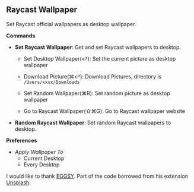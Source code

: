 ## Raycast Wallpaper

Set Raycast official wallpapers as desktop wallpaper.

**Commands**

- **Set Raycast Wallpaper**: Get and set Raycast wallpapers to desktop.

  - Set Desktop Wallpaper(↩︎): Set the current picture as desktop wallpaper

  - Download Picture(⌘↩︎): Download Pictures, directory is `/Users/xxxx/Downloads`

  - Set Random Wallpaper(⌘R): Set random picture as desktop wallpaper

  - Go to Raycast Wallpaper(⇧⌘G): Go to Raycast wallpaper website

- **Random Raycast Wallpaper**: Set random Raycast wallpapers to desktop.

**Preferences**

- _Apply Wallpaper To_
  - Current Desktop
  - Every Desktop


I would like to thank [EGGSY](https://www.raycast.com/eggsy).
Part of the code borrowed from his extension [Unsplash](https://www.raycast.com/eggsy/unsplash).